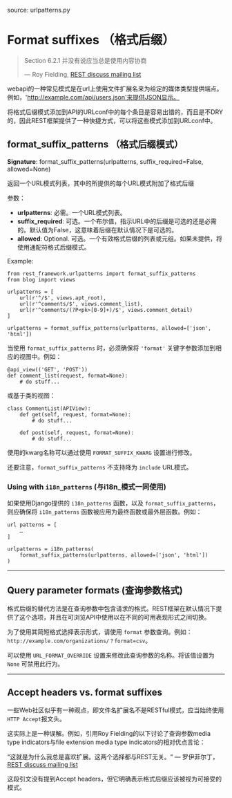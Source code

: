 source: urlpatterns.py

# Format suffixes （格式后缀）

> Section 6.2.1 并没有说应当总是使用内容协商
>
> &mdash; Roy Fielding, [REST discuss mailing list][cite]

webapi的一种常见模式是在url上使用文件扩展名来为给定的媒体类型提供端点。例如，'http://example.com/api/users.json'来提供JSON显示。

将格式后缀模式添加到API的URLconf中的每个条目是容易出错的，而且是不DRY的，因此REST框架提供了一种快捷方式，可以将这些模式添加到URLconf中。

## format_suffix_patterns （格式后缀模式）

**Signature**: format_suffix_patterns(urlpatterns, suffix_required=False, allowed=None)

返回一个URL模式列表，其中的所提供的每个URL模式附加了格式后缀

参数：

* **urlpatterns**: 必需。一个URL模式列表。
* **suffix_required**:  可选。一个布尔值，指示URL中的后缀是可选的还是必需的。默认值为False，这意味着后缀在默认情况下是可选的。
* **allowed**:  Optional.  可选。一个有效格式后缀的列表或元组。如果未提供，将使用通配符格式后缀模式。

Example:

    from rest_framework.urlpatterns import format_suffix_patterns
    from blog import views

    urlpatterns = [
        url(r'^/$', views.apt_root),
        url(r'^comments/$', views.comment_list),
        url(r'^comments/(?P<pk>[0-9]+)/$', views.comment_detail)
    ]

    urlpatterns = format_suffix_patterns(urlpatterns, allowed=['json', 'html'])

当使用 `format_suffix_patterns` 时，必须确保将 `'format'` 关键字参数添加到相应的视图中。例如：

    @api_view(('GET', 'POST'))
    def comment_list(request, format=None):
        # do stuff...

或基于类的视图：

    class CommentList(APIView):
        def get(self, request, format=None):
            # do stuff...

        def post(self, request, format=None):
            # do stuff...

使用的kwarg名称可以通过使用 `FORMAT_SUFFIX_KWARG` 设置进行修改。

还要注意，`format_suffix_patterns` 不支持降为 `include` URL模式。

### Using with `i18n_patterns` (与i18n_模式一同使用)

如果使用Django提供的 `i18n_patterns` 函数，以及 `format_suffix_patterns`，则应确保将 `i18n_patterns` 函数被应用为最终函数或最外层函数。例如：

    url patterns = [
        …
    ]

    urlpatterns = i18n_patterns(
        format_suffix_patterns(urlpatterns, allowed=['json', 'html'])
    )

---

## Query parameter formats (查询参数格式)

格式后缀的替代方法是在查询参数中包含请求的格式。REST框架在默认情况下提供了这个选项，并且在可浏览API中使用以在不同的可用表现形式之间切换。

为了使用其简短格式选择表示形式，请使用 `format` 参数查询。例如：`http://example.com/organizations/？format=csv`。

可以使用 `URL_FORMAT_OVERRIDE` 设置来修改此查询参数的名称。将该值设置为 `None` 可禁用此行为。

---

## Accept headers vs. format suffixes

一些Web社区似乎有一种观点，即文件名扩展名不是RESTful模式，应当始终使用 `HTTP Accept`报文头。

这实际上是一种误解。例如，引用Roy Fielding的以下讨论了查询参数media type indicators与file extension media type indicators的相对优点言论：

&ldquo;这就是为什么我总是喜欢扩展。这两个选择都与REST无关。&ldquo; &mdash; 罗伊菲尔丁，[REST discuss mailing list][cite2]

这段引文没有提到Accept headers，但它明确表示格式后缀应该被视为可接受的模式。

[cite]: http://tech.groups.yahoo.com/group/rest-discuss/message/5857
[cite2]: http://tech.groups.yahoo.com/group/rest-discuss/message/14844
